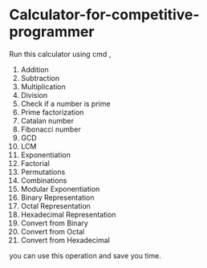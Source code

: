 # Calculator-for-competitive-programmer
Run this calculator using cmd ,

1. Addition
2. Subtraction
3. Multiplication
4. Division
5. Check if a number is prime
6. Prime factorization
7. Catalan number
8. Fibonacci number
9. GCD
10. LCM
11. Exponentiation
12. Factorial
13. Permutations
14. Combinations
15. Modular Exponentiation
16. Binary Representation
17. Octal Representation
18. Hexadecimal Representation
19. Convert from Binary
20. Convert from Octal
21. Convert from Hexadecimal

you can use this operation and save you time.
